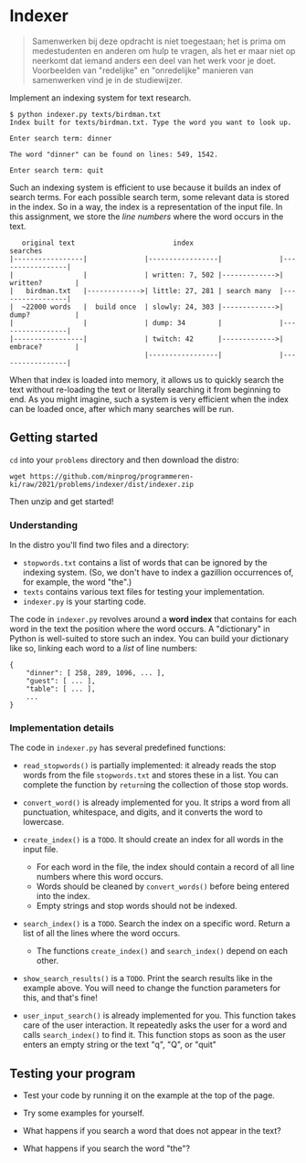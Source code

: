# Indexer

> Samenwerken bij deze opdracht is niet toegestaan; het is prima om medestudenten en anderen om hulp te vragen, als het er maar niet op neerkomt dat iemand anders een deel van het werk voor je doet. Voorbeelden van "redelijke" en "onredelijke" manieren van samenwerken vind je in de studiewijzer.

Implement an indexing system for text research.

    $ python indexer.py texts/birdman.txt
    Index built for texts/birdman.txt. Type the word you want to look up.

    Enter search term: dinner

    The word "dinner" can be found on lines: 549, 1542.

    Enter search term: quit

Such an indexing system is efficient to use because it builds an index of search terms. For each possible search term, some relevant data is stored in the index. So in a way, the index is a representation of the input file. In this assignment, we store the _line numbers_ where the word occurs in the text.

       original text                        index                           searches
    |-----------------|              |-----------------|              |-----------------|
    |                 |              | written: 7, 502 |------------->| written?        |
    |   birdman.txt   |------------->| little: 27, 281 | search many  |-----------------|
    |  ~22000 words   |  build once  | slowly: 24, 303 |------------->| dump?           |
    |                 |              | dump: 34        |              |-----------------|
    |-----------------|              | twitch: 42      |------------->| embrace?        |
                                     |-----------------|              |-----------------|

When that index is loaded into memory, it allows us to quickly search the text without re-loading the text or literally searching it from beginning to end. As you might imagine, such a system is very efficient when the index can be loaded once, after which many searches will be run.

## Getting started

`cd` into your `problems` directory and then download the distro:

    wget https://github.com/minprog/programmeren-ki/raw/2021/problems/indexer/dist/indexer.zip

Then unzip and get started!

### Understanding

In the distro you'll find two files and a directory:

- `stopwords.txt` contains a list of words that can be ignored by the indexing system. (So, we don't have to index a gazillion occurrences of, for example, the word "the".)
- `texts` contains various text files for testing your implementation.
- `indexer.py` is your starting code.

The code in `indexer.py` revolves around a **word index** that contains for each word in the text the position where the word occurs. A "dictionary" in Python is well-suited to store such an index. You can build your dictionary like so, linking each word to a _list_ of line numbers:

    {
        "dinner": [ 258, 289, 1096, ... ],
        "guest": [ ... ],
        "table": [ ... ],
        ...
    }

### Implementation details

The code in `indexer.py` has several predefined functions:

- `read_stopwords()` is partially implemented: it already reads the stop words from the file `stopwords.txt` and stores these in a list. You can complete the function by `return`ing the collection of those stop words.

- `convert_word()` is already implemented for you. It strips a word from all punctuation, whitespace, and digits, and it converts the word to lowercase.

- `create_index()` is a `TODO`. It should create an index for all words in the input file.

  - For each word in the file, the index should contain a record of all line numbers where this word occurs.
  - Words should be cleaned by `convert_words()` before being entered into the index.
  - Empty strings and stop words should not be indexed.

- `search_index()` is a `TODO`. Search the index on a specific word. Return a list of all the lines where the word occurs.

  - The functions `create_index()` and `search_index()` depend on each other.

- `show_search_results()` is a `TODO`. Print the search results like in the example above. You will need to change the function parameters for this, and that's fine!

- `user_input_search()` is already implemented for you. This function takes care of the user interaction. It repeatedly asks the user for a word and calls `search_index()` to find it. This function stops as soon as the user enters an empty string or the text "q", "Q", or "quit"

## Testing your program

- Test your code by running it on the example at the top of the page.

- Try some examples for yourself.

- What happens if you search a word that does not appear in the text?

- What happens if you search the word "the"?
